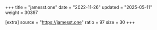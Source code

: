 +++
title = "jamesst.one"
date = "2022-11-26"
updated = "2025-05-11"
weight = 30397

[extra]
source = "https://jamesst.one"
ratio = 97
size = 30
+++
